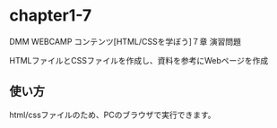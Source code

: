 # chapter1-7
DMM WEBCAMP コンテンツ[HTML/CSSを学ぼう]７章
演習問題

HTMLファイルとCSSファイルを作成し、資料を参考にWebページを作成
## 使い方
html/cssファイルのため、PCのブラウザで実行できます。
